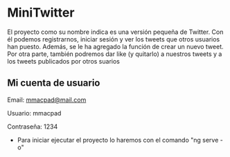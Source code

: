 # MiniTwitter
El proyecto como su nombre indica es una versión pequeña de Twitter. Con él podemos registrarnos, iniciar sesión y ver los tweets que otros usuarios han puesto. Además, se le ha agregado la función de crear un nuevo tweet. Por otra parte, también podremos dar like (y quitarlo) a nuestros tweets y a los tweets publicados por otros suarios


## Mi cuenta de usuario
Email: mmacpad@mail.com

Usuario: mmacpad

Contraseña: 1234


- Para iniciar ejecutar el proyecto lo haremos con el comando "ng serve -o"

